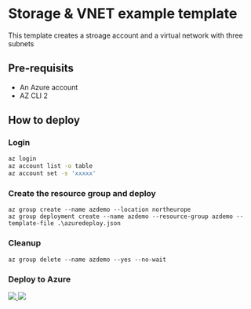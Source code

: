 # Storage & VNET example template

This template creates a stroage account and a virtual network with three subnets

## Pre-requisits

* An Azure account 
* AZ CLI 2

## How to deploy

### Login

```bash
az login
az account list -o table
az account set -s 'xxxxx'
```

### Create the resource group and deploy

```
az group create --name azdemo --location northeurope
az group deployment create --name azdemo --resource-group azdemo --template-file .\azuredeploy.json
```

### Cleanup

```
az group delete --name azdemo --yes --no-wait
```
### Deploy to Azure
<a href="https://portal.azure.com/#create/Microsoft.Template/uri/https%3A%2F%2Fraw.githubusercontent.com%2Fyooakim%2Farm%2Fmaster%2Fstorage-vnet-example%2Fazuredeploy.json" target="_blank">
    <img src="http://azuredeploy.net/deploybutton.png"/>
</a>
<a href="http://armviz.io/#/?load=https%3A%2F%2Fraw.githubusercontent.com%2Fyooakim%2Farm%2Fmaster%2Fstorage-vnet-example%2Fazuredeploy.json" target="_blank">
    <img src="http://armviz.io/visualizebutton.png"/>
</a>

